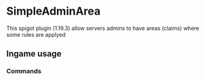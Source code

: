 # SimpleAdminArea
 This spigot plugin (1.19.3) allow servers admins to have areas (claims) where some rules are applyed
## Ingame usage
### Commands